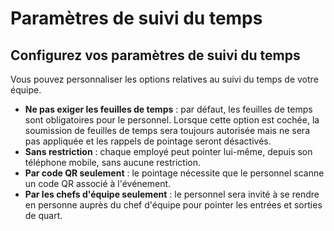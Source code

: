 # Paramètres de suivi du temps
  
## Configurez vos paramètres de suivi du temps
Vous pouvez personnaliser les options relatives au suivi du temps de votre équipe.
- **Ne pas exiger les feuilles de temps** : par défaut, les feuilles de temps sont obligatoires pour le personnel. Lorsque cette option est cochée, la soumission de feuilles de temps sera toujours autorisée mais ne sera pas appliquée et les rappels de pointage seront désactivés.
- **Sans restriction** : chaque employé peut pointer lui-même, depuis son téléphone mobile, sans aucune restriction.
- **Par code QR seulement** : le pointage nécessite que le personnel scanne un code QR associé à l'événement.
- **Par les chefs d'équipe seulement** : le personnel sera invité à se rendre en personne auprès du chef d'équipe pour pointer les entrées et sorties de quart.

